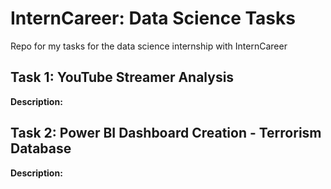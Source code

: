 # InternCareer: Data Science Tasks
Repo for my tasks for the data science internship with InternCareer

## Task 1: YouTube Streamer Analysis
**Description:**

## Task 2: Power BI Dashboard Creation - Terrorism Database
**Description:**
